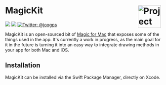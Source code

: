 <h1> MagicKit
  <img align="right" alt="Project logo" src="https://github.com/joao-works/MagicKit/assets/41346220/ed200963-fb66-459e-8bcc-98e099ef6e0c" width=74px>
</h1>

<p>
    <img src="https://img.shields.io/badge/iOS-14.0+-blue.svg" />
    <img src="https://img.shields.io/badge/macOS-11.0+-orange.svg" />
    <a href="https://twitter.com/joogps">
        <img src="https://img.shields.io/badge/Contact-@joogps-lightgrey.svg?style=social&logo=twitter" alt="Twitter: @joogps" />
    </a>
</p>

MagicKit is an open-sourced bit of [Magic for Mac](https://apps.apple.com/us/app/magic-drawing-and-ai/id1581223559) that exposes some of the things used in the app. It's currently a work in progress, as the main goal for it in the future is turning it into an easy way to integrate drawing methods in your app for both Mac and iOS.


## Installation

MagicKit can be installed via the Swift Package Manager, directly on Xcode.
